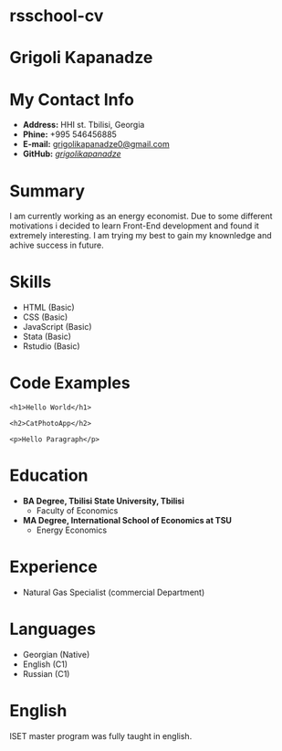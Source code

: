 # rsschool-cv
# Grigoli Kapanadze
# My Contact Info
- **Address:** HHI st. Tbilisi, Georgia
- **Phine:** +995 546456885
- **E-mail:** <grigolikapanadze0@gmail.com>
- **GitHub:** *[grigolikapanadze](https://github.com/grigolikapanadze)*
# Summary
I am currently working as an energy economist. Due to some different motivations i decided to learn Front-End development
and found it extremely interesting. I am trying my best to gain my knownledge and achive success in future.
# Skills
- HTML (Basic)
- CSS (Basic)
- JavaScript (Basic)
- Stata (Basic)
- Rstudio (Basic)
# Code Examples
	<h1>Hello World</h1>

	<h2>CatPhotoApp</h2>

	<p>Hello Paragraph</p>
# Education
- **BA Degree, Tbilisi State University, Tbilisi**
	- Faculty of Economics
- **MA Degree, International School of Economics at TSU**
	- Energy Economics
# Experience
- Natural Gas Specialist (commercial Department)
# Languages
- Georgian (Native)
- English (C1)
- Russian (C1)
# English
ISET master program was fully taught in english.
